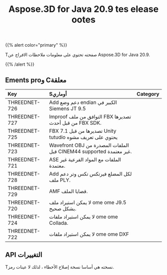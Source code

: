 ﻿---
title: Aspose.3D for Java 20.9 tes elease ootes
type: docs
weight: 8
url: /ar/java/aspose-3d-for-java-20-9-release-notes/
---
{{% alert color="primary" %}}

Tصفحته تحتوي على معلومات ملاحظات الافراج عن Aspose.3D for Java 20.9.

{{% /alert %}}
## **Ements proو Cمعلقة**

|**Key**|**Sأوماري**|**Category**|
|:- |:- |:- |
|THREEDNET-726 |Add دعم وضع endian الكبير في Siemens JT 9.5|
|THREEDNET-727 |Improof التوافق من ملف FBX تصديرها من قبل أحدث FBX SDK.|
|THREEDNET-725 |FBX 7.1 تصديرها من قبل Unity tutudio يحتوي على تعريف مشوه|
|THREEDNET-723 |Wavefront OBJ الملفات المصدرة من قبل CINEM44 supported غير معتمدة.|
|THREEDNET-721 |ASE الملفات مع المواد الفرعية غير معتمدة.|
|THREEDNET-728 |Add لكل المضلع فيرتكس تكس وتر دعم ملف PLY.|
|THREEDNET-729 |AMF قضايا الملف.|
|THREEDNET-720 |لا يمكن استيراد ملف ome ome J9.5 بشكل صحيح.|
|THREEDNET-724 |لا يمكن استيراد ملفات ome ome Collada.|
|THREEDNET-722 |لا يمكن استيراد ملفات ome ome DXF|


## API التغييرات ##
Tنسخته هي أساسا نسخة إصلاح الأخطاء ، لذلك لا عينات رمز.
